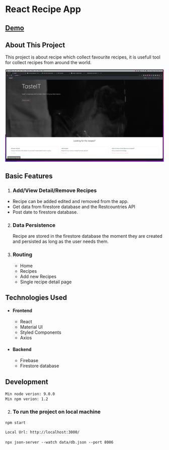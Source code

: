 # React Recipe App

## [Demo](https://react-recipe-app-d1a39.web.app/)

## About This Project

This project is about recipe which collect favourite recipes, it is usefull tool for collect recipes from around the world.

![Basic Mockup](https://github.com/eyoelyil/recipe-react-app2/blob/main/src/assets/mock-up.png)



## Basic Features

1.  ### Add/View Detail/Remove Recipes

   -  Recipe can be added  edited and removed from the app.
   -  Get data from firestore database and the Restcountries API
   -  Post date to firestore database.


2.  ### Data Persistence

    Recipe are stored in the firestore database the moment they are created and persisted as long as the user needs them.

3.  ### Routing
    - Home
    - Recipes
    - Add new Recipes
    - Single recipe detail page
   

## Technologies Used
   - ####  Frontend
      - React
      - Material UI
      - Styled Components
      - Axios
      
  -  ####  Backend
      - Firebase
      - Firestore database
      
     
## Development

```
Min node verion: 9.0.0
Min npm verion: 1.2
```

2.  ### To run the project on local machine

```
npm start

```
```
Local Url: http://localhost:3000/

npx json-server --watch data/db.json --port 8006
```

